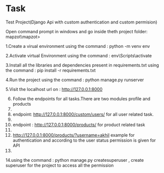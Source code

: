 # Task

Test Project(Django Api with custom authentication and custom  permision)

Open command prompt in windows and go inside theth  project folder: mapzot\mapzot>

1.Create a virual environment using the command : python -m venv env

2.Activate virtual Environment using the command : env\Scripts\activate

3.Install all the libraries and dependencies present in requirements.txt using the command : pip install -r requirements.txt

4.Run the project using the command : python manage.py runserver

5.Visit the localhost url on : http://127.0.0.1:8000

6. Follow the endpoints for all tasks.There are two modules  profile and products
7. 
8. endpoint: http://127.0.0.1:8000/custom/users/ for  all user related  task.
9. 
10. endpoint : http://127.0.0.1:8000/products/ for  product related  task
11. 
12. http://127.0.0.1:8000/products/?username=akhil example for  authentication and  according to  the user status  permission is given for  API
13. 
14.using the command : python manage.py createsuperuser ,  create  superuser for the  project  to access all the permission

